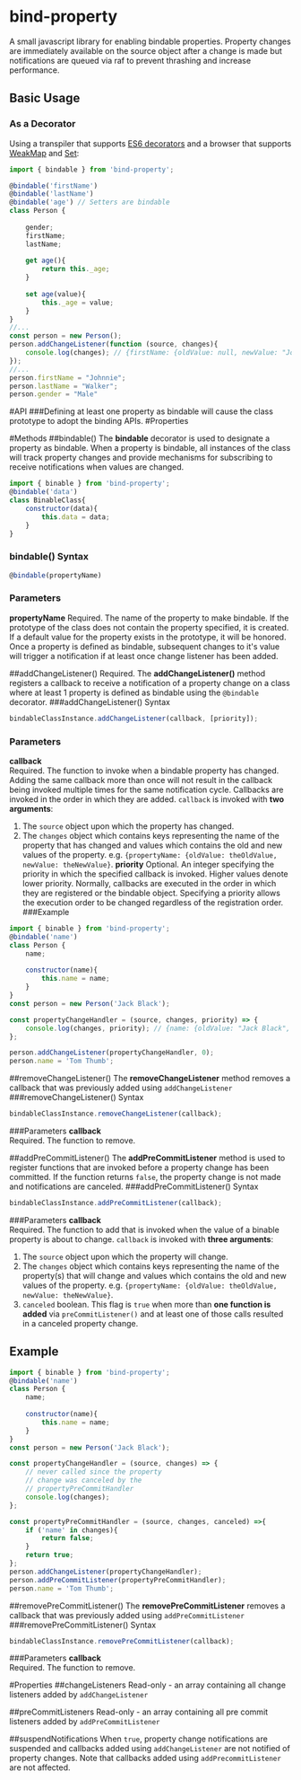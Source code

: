 # bind-property
A small javascript library for enabling bindable properties. Property changes are immediately available on the source object after a change is made but notifications are queued via raf to prevent thrashing and increase performance.

## Basic Usage
### As a Decorator
Using a transpiler that supports [ES6 decorators](https://github.com/wycats/javascript-decorators) and a browser that supports [WeakMap](http://kangax.github.io/compat-table/es6/#test-WeakMap) and [Set](http://kangax.github.io/compat-table/es6/#test-Set):
```js
import { bindable } from 'bind-property';

@bindable('firstName')
@bindable('lastName')
@bindable('age') // Setters are bindable
class Person {
    
    gender;
    firstName;
    lastName;
    
    get age(){
        return this._age;
    }
    
    set age(value){
        this._age = value;
    }
}
//...
const person = new Person();
person.addChangeListener(function (source, changes){
    console.log(changes); // {firstName: {oldValue: null, newValue: "Johnnie"}, lastName: {oldValue: null, newValue: "Walker"}, gender: {oldValue:null, newValue: "Male"}}
});
//...
person.firstName = "Johnnie";
person.lastName = "Walker";
person.gender = "Male"
```
#API
###Defining at least one property as bindable will cause the class prototype to adopt the binding APIs.
#Properties

#Methods
##bindable()
The **bindable** decorator is used to designate a property as bindable.  When a property is bindable, all instances of the class will track property changes and provide mechanisms for subscribing to receive notifications when values are changed.
```js
import { binable } from 'bind-property';
@bindable('data')
class BinableClass{
    constructor(data){
        this.data = data;
    }
}
```
### bindable() Syntax

```js
@bindable(propertyName)
```
### Parameters
**propertyName**
Required. The name of the property to make bindable.  If the prototype of the class does not contain the property specified, it is created.  If a default value for the property exists in the prototype, it will be honored.  Once a property is defined as bindable, subsequent changes to it's value will trigger a notification if at least once change listener has been added.

##addChangeListener()
Required. The **addChangeListener()** method registers a callback to receive a notification of a property change on a class where at least 1 property is defined as bindable using the `@bindable` decorator.
###addChangeListener() Syntax
```js
bindableClassInstance.addChangeListener(callback, [priority]);
```
### Parameters
**callback**  
Required. The function to invoke when a bindable property has changed.  Adding the same callback more than once will not result in the callback being invoked multiple times for the same notification cycle.  Callbacks are invoked in the order in which they are added.
`callback` is invoked with **two arguments**:
1. The `source` object upon which the property has changed.
2. The `changes` object which contains keys representing the name of the property that has changed and values which contains the old and new values of the property. e.g. `{propertyName: {oldValue: theOldValue, newValue: theNewValue}`.
**priority**
Optional. An integer specifying the priority in which the specified callback is invoked. Higher values denote lower priority. Normally, callbacks are executed in the order in which they are registered or the bindable object. Specifying a priority allows the execution order to be changed regardless of the registration order.
###Example
```js
import { binable } from 'bind-property';
@bindable('name')
class Person {
    name;
    
    constructor(name){
        this.name = name;
    }
}
const person = new Person('Jack Black');

const propertyChangeHandler = (source, changes, priority) => {
    console.log(changes, priority); // {name: {oldValue: "Jack Black", newValue: "Tom Thumb"}}, 0
};

person.addChangeListener(propertyChangeHandler, 0);
person.name = 'Tom Thumb';
```
##removeChangeListener()
The **removeChangeListener** method removes a callback that was previously added using `addChangeListener`
###removeChangeListener() Syntax
```js
bindableClassInstance.removeChangeListener(callback);
```
###Parameters
**callback**  
Required. The function to remove.

##addPreCommitListener()
The **addPreCommitListener** method is used to register functions that are invoked before a property change has been committed.  If the function returns `false`, the property change is not made and notifications are canceled.
###addPreCommitListener() Syntax
```js
bindableClassInstance.addPreCommitListener(callback);
```
###Parameters
**callback**  
Required. The function to add that is invoked when the value of a binable property is about to change. 
`callback` is invoked with **three arguments**:
1. The `source` object upon which the property will change.
2. The `changes` object which contains keys representing the name of the property(s) that will change and values which contains the old and new values of the property. e.g. `{propertyName: {oldValue: theOldValue, newValue: theNewValue}`.
3. `canceled` boolean.  This flag is `true` when more than **one function is added** via `preCommitListener()` and at least one of those calls resulted in a canceled property change.
## Example
```js
import { binable } from 'bind-property';
@bindable('name')
class Person {
    name;
    
    constructor(name){
        this.name = name;
    }
}
const person = new Person('Jack Black');

const propertyChangeHandler = (source, changes) => {
    // never called since the property 
    // change was canceled by the 
    // propertyPreCommitHandler
    console.log(changes); 
};

const propertyPreCommitHandler = (source, changes, canceled) =>{
    if ('name' in changes){
        return false;
    }
    return true;
};
person.addChangeListener(propertyChangeHandler);
person.addPreCommitListener(propertyPreCommitHandler);
person.name = 'Tom Thumb';

```
##removePreCommitListener()
The **removePreCommitListener** removes a callback that was previously added using `addPreCommitListener`
###removePreCommitListener() Syntax
```js
bindableClassInstance.removePreCommitListener(callback);
```
###Parameters
**callback**  
Required. The function to remove.

#Properties
##changeListeners
Read-only - an array containing all change listeners added by `addChangeListener`

##preCommitListeners
Read-only - an array containing all pre commit listeners added by `addPreCommitListener`

##suspendNotifications
When `true`, property change notifications are suspended and callbacks added using `addChangeListener` are not notified of property changes.  Note that callbacks added using `addPrecommitListener` are not affected.